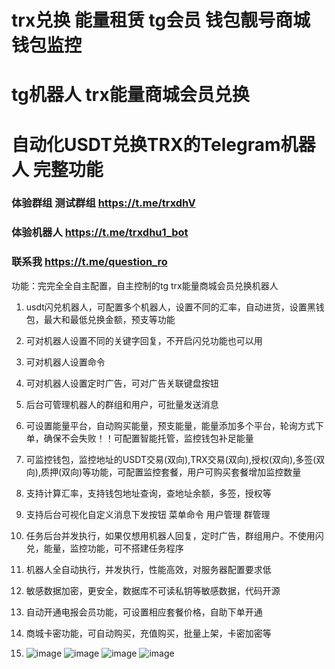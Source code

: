 # trx兑换 能量租赁 tg会员 钱包靓号商城 钱包监控
# tg机器人  trx能量商城会员兑换 
# 自动化USDT兑换TRX的Telegram机器人 完整功能
### 体验群组 测试群组 https://t.me/trxdhV
### 体验机器人 https://t.me/trxdhu1_bot
### 联系我 https://t.me/question_ro
功能：完完全全自主配置，自主控制的tg trx能量商城会员兑换机器人
1. usdt闪兑机器人，可配置多个机器人，设置不同的汇率，自动进货，设置黑钱包，最大和最低兑换金额，预支等功能
2. 可对机器人设置不同的关键字回复，不开启闪兑功能也可以用
3. 可对机器人设置命令
4. 可对机器人设置定时广告，可对广告关联键盘按钮
5. 后台可管理机器人的群组和用户，可批量发送消息
6. 可设置能量平台，自动购买能量，预支能量，能量添加多个平台，轮询方式下单，确保不会失败！！可配置智能托管，监控钱包补足能量
7. 可监控钱包，监控地址的USDT交易(双向),TRX交易(双向),授权(双向),多签(双向),质押(双向)等功能，可配置监控套餐，用户可购买套餐增加监控数量
8. 支持计算汇率，支持钱包地址查询，查地址余额，多签，授权等
9. 支持后台可视化自定义消息下发按钮 菜单命令 用户管理 群管理  
10. 任务后台并发执行，如果仅想用机器人回复，定时广告，群组用户。不使用闪兑，能量，监控功能，可不搭建任务程序
11. 机器人全自动执行，并发执行，性能高效，对服务器配置要求低
12. 敏感数据加密，更安全，数据库不可读私钥等敏感数据，代码开源
13. 自动开通电报会员功能，可设置相应套餐价格，自助下单开通
14. 商城卡密功能，可自动购买，充值购买，批量上架，卡密加密等

15. ![image](https://github.com/mmmrp/trx/assets/72646062/88eba0ad-38b1-4b2d-bb59-fa582d49d52d)
![image](https://github.com/mmmrp/trx/assets/72646062/178824e0-2c3b-4694-acc2-11840495c6a8)
![image](https://github.com/mmmrp/trx/assets/72646062/f7c2ecdf-ea05-4fa3-981d-b3a6fdd73147)
![image](https://github.com/mmmrp/trx/assets/72646062/3f564d1d-602f-4828-9017-aa679d852bc1)


